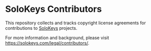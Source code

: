 # SoloKeys Contributors

This repository collects and tracks copyright license agreements for contributions to [SoloKeys](https://github.com/solokeys) projects.

For more information and background, please visit <https://solokeys.com/legal/contributors/>.
